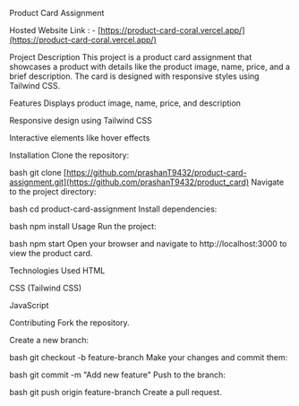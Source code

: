 Product Card Assignment

Hosted Website Link : - [https://product-card-coral.vercel.app/](https://product-card-coral.vercel.app/) 


Project Description
This project is a product card assignment that showcases a product with details like the product image, name, price, and a brief description. The card is designed with responsive styles using Tailwind CSS.

Features
Displays product image, name, price, and description

Responsive design using Tailwind CSS

Interactive elements like hover effects

Installation
Clone the repository:

bash
git clone [https://github.com/prashanT9432/product-card-assignment.git](https://github.com/prashanT9432/product_card)
Navigate to the project directory:

bash
cd product-card-assignment
Install dependencies:

bash
npm install
Usage
Run the project:

bash
npm start
Open your browser and navigate to http://localhost:3000 to view the product card.

Technologies Used
HTML

CSS (Tailwind CSS)

JavaScript

Contributing
Fork the repository.

Create a new branch:

bash
git checkout -b feature-branch
Make your changes and commit them:

bash
git commit -m "Add new feature"
Push to the branch:

bash
git push origin feature-branch
Create a pull request.


